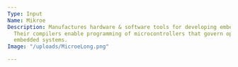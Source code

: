 ```yaml
---
Type: Input
Name: Mikroe
Description: Manufactures hardware & software tools for developing embedded systems.
  Their compilers enable programming of microcontrollers that govern operations on
  embedded systems.
Image: "/uploads/MicroeLong.png"

---
```


